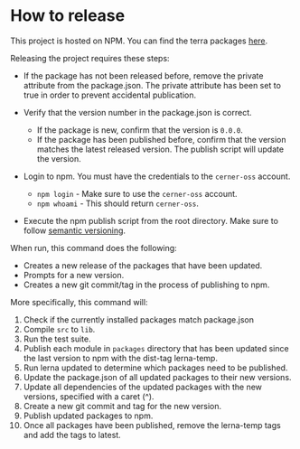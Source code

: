 # How to release

This project is hosted on NPM.  You can find the terra packages [here][project-url].

Releasing the project requires these steps:
- If the package has not been released before, remove the private attribute from the package.json. The private attribute has been set to true in order to prevent accidental publication.

- Verify that the version number in the package.json is correct.
  - If the package is new, confirm that the version is `0.0.0`.
  - If the package has been published before, confirm that the version matches the latest released version. The publish script will update the version.

- Login to npm. You must have the credentials to the `cerner-oss` account.
  - `npm login` - Make sure to use the `cerner-oss` account.
  - `npm whoami` - This should return `cerner-oss`.

- Execute the npm publish script from the root directory. Make sure to follow [semantic versioning][semantic-versioning].

When run, this command does the following:

- Creates a new release of the packages that have been updated.
- Prompts for a new version.
- Creates a new git commit/tag in the process of publishing to npm.

More specifically, this command will:

1. Check if the currently installed packages match package.json
2. Compile `src` to `lib`.
3. Run the test suite.
4. Publish each module in `packages` directory that has been updated since the last version to npm with the dist-tag lerna-temp.
5. Run lerna updated to determine which packages need to be published.
6. Update the package.json of all updated packages to their new versions.
7. Update all dependencies of the updated packages with the new versions, specified with a caret (^).
8. Create a new git commit and tag for the new version.
9. Publish updated packages to npm.
10. Once all packages have been published, remove the lerna-temp tags and add the tags to latest.

[project-url]: https://www.npmjs.com/org/cerner
[semantic-versioning]: http://semver.org/
[release-script]: https://github.com/cerner/terra-clinical/tree/master/scripts/release
